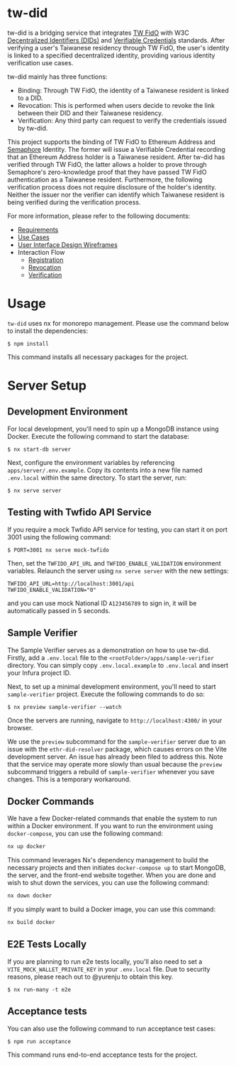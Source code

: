 # tw-did

tw-did is a bridging service that integrates [TW FidO](https://fido.moi.gov.tw/pt/) with W3C [Decentralized Identifiers (DIDs)](https://www.w3.org/TR/did-core/) and [Verifiable Credentials](https://www.w3.org/TR/vc-data-model-2.0/) standards. After verifying a user's Taiwanese residency through TW FidO, the user's identity is linked to a specified decentralized identity, providing various identity verification use cases.

tw-did mainly has three functions:

- Binding: Through TW FidO, the identity of a Taiwanese resident is linked to a DID.
- Revocation: This is performed when users decide to revoke the link between their DID and their Taiwanese residency.
- Verification: Any third party can request to verify the credentials issued by tw-did.

This project supports the binding of TW FidO to Ethereum Address and [Semaphore](https://semaphore.appliedzkp.org/) Identity. The former will issue a Verifiable Credential recording that an Ethereum Address holder is a Taiwanese resident. After tw-did has verified through TW FidO, the latter allows a holder to prove through Semaphore's zero-knowledge proof that they have passed TW FidO authentication as a Taiwanese resident. Furthermore, the following verification process does not require disclosure of the holder's identity. Neither the issuer nor the verifier can identify which Taiwanese resident is being verified during the verification process.

For more information, please refer to the following documents:

- [Requirements](docs/requirements.md)
- [Use Cases](docs/use-cases.md)
- [User Interface Design Wireframes](docs/wireframes.md)
- Interaction Flow
  - [Registration](docs/registration.md)
  - [Revocation](docs/revocation.md)
  - [Verification](docs/verification.md)

# Usage

`tw-did` uses nx for monorepo management. Please use the command below to install the dependencies:

```shell
$ npm install
```

This command installs all necessary packages for the project.

# Server Setup

## Development Environment

For local development, you'll need to spin up a MongoDB instance using Docker. Execute the following command to start the database:

```shell
$ nx start-db server
```

Next, configure the environment variables by referencing `apps/server/.env.example`. Copy its contents into a new file named `.env.local` within the same directory. To start the server, run:

```shell
$ nx serve server
```

## Testing with Twfido API Service

If you require a mock Twfido API service for testing, you can start it on port 3001 using the following command:

```shell
$ PORT=3001 nx serve mock-twfido
```

Then, set the `TWFIDO_API_URL` and `TWFIDO_ENABLE_VALIDATION` environment variables. Relaunch the server using `nx serve server` with the new settings:

```shell
TWFIDO_API_URL=http://localhost:3001/api
TWFIDO_ENABLE_VALIDATION="0"
```

and you can use mock National ID `A123456789` to sign in, it will be automatically passed in 5 seconds.

## Sample Verifier

The Sample Verifier serves as a demonstration on how to use tw-did. Firstly, add a `.env.local` file to the `<rootFolder>/apps/sample-verifier` directory. You can simply copy `.env.local.example` to `.env.local` and insert your Infura project ID.

Next, to set up a minimal development environment, you'll need to start `sample-verifier` project. Execute the following commands to do so:

```shell
$ nx preview sample-verifier --watch
```

Once the servers are running, navigate to `http://localhost:4300/` in your browser.

We use the `preview` subcommand for the `sample-verifier` server due to an issue with the `ethr-did-resolver` package, which causes errors on the Vite development server. An issue has already been filed to address this. Note that the service may operate more slowly than usual because the `preview` subcommand triggers a rebuild of `sample-verifier` whenever you save changes. This is a temporary workaround.

## Docker Commands

We have a few Docker-related commands that enable the system to run within a Docker environment. If you want to run the environment using `docker-compose`, you can use the following command:

```bash
nx up docker
```

This command leverages Nx's dependency management to build the necessary projects and then initiates `docker-compose up` to start MongoDB, the server, and the front-end website together. When you are done and wish to shut down the services, you can use the following command:

```bash
nx down docker
```

If you simply want to build a Docker image, you can use this command:

```bash
nx build docker
```

## E2E Tests Locally

If you are planning to run e2e tests locally, you'll also need to set a `VITE_MOCK_WALLET_PRIVATE_KEY` in your `.env.local` file. Due to security reasons, please reach out to @yurenju to obtain this key.

```shell
$ nx run-many -t e2e
```

## Acceptance tests

You can also use the following command to run acceptance test cases:

```shell
$ npm run acceptance
```

This command runs end-to-end acceptance tests for the project.
